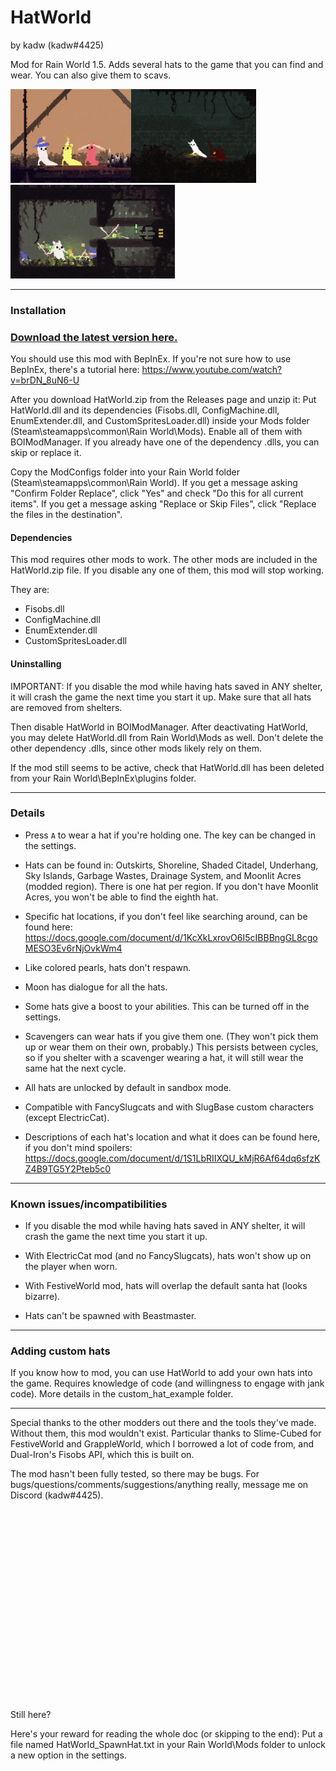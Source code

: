 # HatWorld

by kadw (kadw#4425)

Mod for Rain World 1.5. Adds several hats to the game that you can find and wear. You can also give them to scavs.

<img src="demo_gifs/three_hat_demo.gif" alt="Wing Hat GIF" height=150><img src="demo_gifs/scav_torch.gif" alt="Scav Torch GIF" height=150><img src="demo_gifs/spawn_hats.gif" alt="Spawn Hats GIF" height=150>

---

### Installation

### [Download the latest version here.](https://github.com/kadw108/HatWorld/releases)

You should use this mod with BepInEx. If you're not sure how to use BepInEx, there's a tutorial here: https://www.youtube.com/watch?v=brDN_8uN6-U

After you download HatWorld.zip from the Releases page and unzip it: Put HatWorld.dll and its dependencies (Fisobs.dll, ConfigMachine.dll, EnumExtender.dll, and CustomSpritesLoader.dll) inside your Mods folder (Steam\steamapps\common\Rain World\Mods). Enable all of them with BOIModManager. If you already have one of the dependency .dlls, you can skip or replace it.

Copy the ModConfigs folder into your Rain World folder (Steam\steamapps\common\Rain World). If you get a message asking "Confirm Folder Replace", click "Yes" and check "Do this for all current items". If you get a message asking "Replace or Skip Files", click "Replace the files in the destination".


#### Dependencies

This mod requires other mods to work. The other mods are included in the HatWorld.zip file. If you disable any one of them, this mod will stop working.

They are:

* Fisobs.dll
* ConfigMachine.dll
* EnumExtender.dll
* CustomSpritesLoader.dll

#### Uninstalling

IMPORTANT: If you disable the mod while having hats saved in ANY shelter, it will crash the game the next time you start it up. Make sure that all hats are removed from shelters.

Then disable HatWorld in BOIModManager. After deactivating HatWorld, you may delete HatWorld.dll from Rain World\Mods as well. Don't delete the other dependency .dlls, since other mods likely rely on them.

If the mod still seems to be active, check that HatWorld.dll has been deleted from your Rain World\BepInEx\plugins folder.

---

### Details

* Press `A` to wear a hat if you're holding one. The key can be changed in the settings.

* Hats can be found in: Outskirts, Shoreline, Shaded Citadel, Underhang, Sky Islands, Garbage Wastes, Drainage System, and Moonlit Acres (modded region). There is one hat per region. If you don't have Moonlit Acres, you won't be able to find the eighth hat.
* Specific hat locations, if you don't feel like searching around, can be found here: https://docs.google.com/document/d/1KcXkLxrovO6I5cIBBBngGL8cgoMESO3Ev6rNjOvkWm4

* Like colored pearls, hats don't respawn.

* Moon has dialogue for all the hats.

* Some hats give a boost to your abilities. This can be turned off in the settings.

* Scavengers can wear hats if you give them one. (They won't pick them up or wear them on their own, probably.) This persists between cycles, so if you shelter with a scavenger wearing a hat, it will still wear the same hat the next cycle.

* All hats are unlocked by default in sandbox mode.

* Compatible with FancySlugcats and with SlugBase custom characters (except ElectricCat).

* Descriptions of each hat's location and what it does can be found here, if you don't mind spoilers: https://docs.google.com/document/d/1S1LbRIIXQU_kMjR6Af64dq6sfzKZ4B9TG5Y2Pteb5c0

---

### Known issues/incompatibilities

* If you disable the mod while having hats saved in ANY shelter, it will crash the game the next time you start it up.

* With ElectricCat mod (and no FancySlugcats), hats won't show up on the player when worn.

* With FestiveWorld mod, hats will overlap the default santa hat (looks bizarre).

* Hats can't be spawned with Beastmaster.

---

### Adding custom hats

If you know how to mod, you can use HatWorld to add your own hats into the game. Requires knowledge of code (and willingness to engage with jank code). More details in the custom_hat_example folder.

---

Special thanks to the other modders out there and the tools they've made. Without them, this mod wouldn't exist. Particular thanks to Slime-Cubed for FestiveWorld and GrappleWorld, which I borrowed a lot of code from, and Dual-Iron's Fisobs API, which this is built on.

The mod hasn't been fully tested, so there may be bugs. For bugs/questions/comments/suggestions/anything really, message me on Discord (kadw#4425).

<br />
<br />
<br />
<br />
<br />
<br />
<br />
<br />
<br />
<br />
<br />
<br />
<br />
<br />
<br />
<br />
<br />
<br />

Still here?

Here's your reward for reading the whole doc (or skipping to the end): Put a file named HatWorld_SpawnHat.txt in your Rain World\Mods folder to unlock a new option in the settings.
